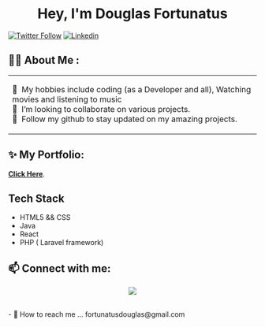 <div id="header" align="center">
   <h1>Hey, I'm Douglas Fortunatus</h1>
</div>

<a href="https://twitter.com/Douglasfortunee"><img alt="Twitter Follow" src="https://img.shields.io/twitter/follow/Douglasfortunee?label=Twitter friends&style=for-the-badge&logo=twitter&color=1DA1F2"></a>
<a href="https://www.linkedin.com/in/douglas-fortunatus-355848199/"><img alt="Linkedin" src="https://img.shields.io/static/v1?style=for-the-badge&logo=linkedin&label=Linkedin Friends&message=1k&color=blue"></a>

<div align="center"></div>

## 👋🏾 About Me :

<table>
  <tr>
    <td valign="center">
      <p>
        🚀 &nbsp;My hobbies include coding (as a Developer and all), Watching movies and listening to music<br/>
        🙂 &nbsp;I’m looking to collaborate on various projects.<br/>
        💞️ &nbsp;Follow my github to stay updated on my amazing projects.<br/>
      </p>
    </td>
  </tr>
</table>

## ✨ My Portfolio:

 **[Click Here](https://douglas.vercel.app)**.
 
## Tech Stack

- HTML5 && CSS
- Java
- React
- PHP ( Laravel framework)

## 📫 Connect with me:

<p align="center">
   <a href = "https://twitter.com/Douglasfortuneev"><img src="https://img.icons8.com/fluent/48/000000/twitter.png"/></a> <br>
</p>
<br>
- 📧 How to reach me ... fortunatusdouglas@gmail.com


